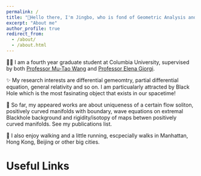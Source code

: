 ```yaml
---
permalink: /
title: "👋Hello there, I'm Jingbo, who is fond of Geometric Analysis and General Relativity!"
excerpt: "About me" 
author_profile: true
redirect_from: 
  - /about/
  - /about.html
---
```


🧑‍🎓 I am a fourth year graduate student at Columbia University, supervised by both [Professor Mu-Tao Wang](http://www.math.columbia.edu/~mtwang/) and [Professor Elena Giorgi](http://www.math.columbia.edu/~egiorgi/).

✨ My research interests are differential gemeomtry, partial differential equation, general relativity and so on. I am particualarly attracted by Black Hole which is the most fasinating object that exists in our spacetime!

📃 So far, my appeared works are about uniqueness of a certain flow soliton, positively curved manifolds with boundary, wave equations on extremal Blackhole background and rigidity/isotopy of maps betwen positively curved manifolds. See my publications list.

🏃 I also enjoy walking and a little running, escpecially walks in Manhattan, Hong Kong, Beijing or other big cities.

Useful Links
======

